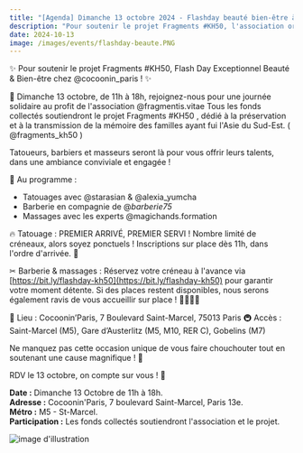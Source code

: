 ```yaml
---
title: "[Agenda] Dimanche 13 octobre 2024 - Flashday beauté bien-être à Paris"
description: "Pour soutenir le projet Fragments #KH50, l'association organise un Flash Day Exceptionnel Beauté & Bien-être, le dimanche 13 octobre, de 11h à 18h."
date: 2024-10-13
image: /images/events/flashday-beaute.PNG
---
```


✨ Pour soutenir le projet Fragments #KH50, Flash Day Exceptionnel Beauté & Bien-être chez @cocoonin_paris ! ✨

📅 Dimanche 13 octobre, de 11h à 18h, rejoignez-nous pour une journée solidaire au profit de l'association @fragmentis.vitae
Tous les fonds collectés soutiendront le projet Fragments #KH50 , dédié à la préservation et à la transmission de la mémoire des familles ayant fui l'Asie du Sud-Est. ( @fragments_kh50 )

Tatoueurs, barbiers et masseurs seront là pour vous offrir leurs talents, dans une ambiance conviviale et engagée !

🔸 Au programme :
* Tatouages avec @starasian & @alexia_yumcha
* Barberie en compagnie de @_barberie75_
* Massages avec les experts @magichands.formation

🔥 Tatouage : PREMIER ARRIVÉ, PREMIER SERVI ! Nombre limité de créneaux, alors soyez ponctuels ! Inscriptions sur place dès 11h, dans l'ordre d'arrivée. 🎨

✂ Barberie & massages : Réservez votre créneau à l'avance via [https://bit.ly/flashday-kh50](https://bit.ly/flashday-kh50) pour garantir votre moment détente. Si des places restent disponibles, nous serons également ravis de vous accueillir sur place ! 💆‍♂💇‍♂

🌟 Lieu : Cocoonin’Paris, 7 Boulevard Saint-Marcel, 75013 Paris
🚇 Accès : Saint-Marcel (M5), Gare d’Austerlitz (M5, M10, RER C), Gobelins (M7)

Ne manquez pas cette occasion unique de vous faire chouchouter tout en soutenant une cause magnifique ! 🙌

RDV le 13 octobre, on compte sur vous ! 💖

**Date :** Dimanche 13 Octobre de 11h à 18h.<br>
**Adresse :** Cocoonin'Paris, 7 boulevard Saint-Marcel, Paris 13e.<br>
**Métro :** M5 - St-Marcel.<br>
**Participation :** Les fonds collectés soutiendront l'association et le projet.<br>

![image d'illustration](/images/events/flashday-beaute.PNG)
